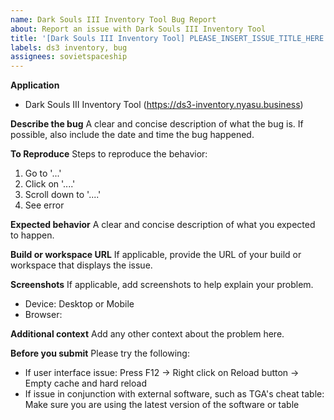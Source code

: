 ```yaml
---
name: Dark Souls III Inventory Tool Bug Report
about: Report an issue with Dark Souls III Inventory Tool
title: '[Dark Souls III Inventory Tool] PLEASE_INSERT_ISSUE_TITLE_HERE'
labels: ds3 inventory, bug
assignees: sovietspaceship
---
```


**Application**

-   Dark Souls III Inventory Tool (https://ds3-inventory.nyasu.business)

**Describe the bug**
A clear and concise description of what the bug is.
If possible, also include the date and time the bug happened.

**To Reproduce**
Steps to reproduce the behavior:

1. Go to '...'
2. Click on '....'
3. Scroll down to '....'
4. See error

**Expected behavior**
A clear and concise description of what you expected to happen.

**Build or workspace URL**
If applicable, provide the URL of your build or workspace that displays the issue.

**Screenshots**
If applicable, add screenshots to help explain your problem.

-   Device: Desktop or Mobile
-   Browser:

**Additional context**
Add any other context about the problem here.

**Before you submit**
Please try the following:

-   If user interface issue: Press F12 -> Right click on Reload button -> Empty cache and hard reload
-   If issue in conjunction with external software, such as TGA's cheat table: Make sure you are using the latest version of the software or table